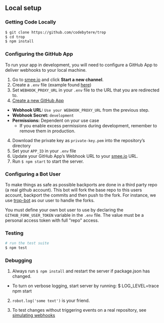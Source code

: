 ## Local setup

### Getting Code Locally

```sh
$ git clone https://github.com/codebytere/trop
$ cd trop
$ npm install
```

### Configuring the GitHub App

To run your app in development, you will need to configure a GitHub App to deliver webhooks to your local machine.

1. Go to [smee.io](https://smee.io/) and click **Start a new channel**.
2. Create a `.env` file (example found [here](.example.env))
2. Set `WEBHOOK_PROXY_URL` in your `.env` file to the URL that you are redirected to.
3. [Create a new GitHub App](https://github.com/settings/apps/new)
  - **Webhook URL:** `Use your WEBHOOK_PROXY_URL` from the previous step.
  - **Webhook Secret:** `development`
  - **Permissions:** Dependent on your use case
    - If you enable excess permissions during development, remember to remove them in production.
4. Download the private key as `private-key.pem` into the repository’s directory
5. Set your `APP_ID` in your `.env` file
6. Update your GitHub App’s Webhook URL to your [smee.io](https://smee.io/) URL.
7. Run `$ npm start` to start the server.

### Configuring a Bot User

To make things as safe as possible backports are done in a third party repo (a real github account).
This bot will fork the base repo to this users account, backport the commits and then push to the
fork.  For instance, we use [trop-bot](https://github.com/trop-bot) as our user to handle the forks.

You must define your own bot user to use by declaring the `GITHUB_FORK_USER_TOKEN` variable in the
`.env` file.  The value must be a personal access token with full "repo" access.

### Testing

```sh
# run the test suite
$ npm test
```

### Debugging

1. Always run `$ npm install` and restart the server if package.json has changed.
  - To turn on verbose logging, start server by running: $ LOG_LEVEL=trace npm start

2. `robot.log('some text')` is your friend.

3. To test changes without triggering events on a real repository, see [simulating webhooks](https://probot.github.io/docs/simulating-webhooks/)
